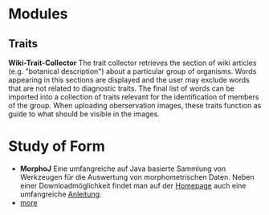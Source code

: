 <!-- TITLE: Data Analysis -->
<!-- SUBTITLE: A quick summary of Data Analysis -->

# Modules
## Traits
**Wiki-Trait-Collector**
The trait collector retrieves the section of wiki articles (e.g. "botanical description") about a particular group of organisms. Words appearing in this sections are displayed and the user may exclude words that are not related to diagnostic traits. The final list of words can be imported into a collection of traits relevant for the identification of members of the group. When uploading oberservation images, these traits function as guide to what should be visible in the images.
# Study of Form
* **MorphoJ**
Eine umfangreiche auf Java basierte Sammlung von Werkzeugen für die Auswertung von morphometrischen Daten. Neben einer Downloadmöglichkeit findet man auf der [Homepage](http://www.flywings.org.uk/MorphoJ_page.htm) auch eine umfangreiche [Anleitung](http://www.flywings.org.uk/MorphoJ_guide/frameset.htm?index.htm).
* [more](http://www.botanik.kit.edu/botzell/1639_1820.php)